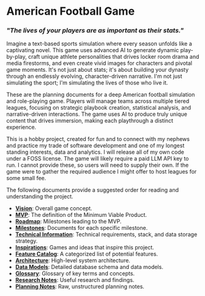 # American Football Game

### *"The lives of your players are as important as their stats."*

Imagine a text-based sports simulation where every season unfolds like a captivating novel. This game uses advanced AI to generate dynamic play-by-play, craft unique athlete personalities that drives locker room drama and media firestorms, and even create vivid images for characters and pivotal game moments. It's not just about stats; it's about building your dynasty through an endlessly evolving, character-driven narrative. I'm not just simulating the sport; I'm simulating the lives of those who live it.

These are the planning documents for a deep American football simulation and role-playing game. Players will manage teams across multiple tiered leagues, focusing on strategic playbook creation, statistical analysis, and narrative-driven interactions. The game uses AI to produce truly unique content that drives immersion, making each playthrough a distinct experience.

This is a hobby project, created for fun and to connect with my nephews and practice my trade of software development and one of my longest standing interests, data and analytics. I will release all of my own code under a FOSS license. The game will likely require a paid LLM API key to run. I cannot provide these, so users will need to supply their own. If the game were to gather the required audience I might offer to host leagues for some small fee.

The following documents provide a suggested order for reading and understanding the project.

- **[Vision](vision.md)**: Overall game concept.
- **[MVP](roadmap/mvp.md)**: The definition of the Minimum Viable Product.
- **[Roadmap](roadmap/roadmap.md)**: Milestones leading to the MVP.
- **[Milestones](roadmap/milestones/)**: Documents for each specific milestone.
- **[Technical Information](technical/technical_info.md)**: Technical requirements, stack, and data storage strategy.
- **[Inspirations](roadmap/inspirations.md)**: Games and ideas that inspire this project.
- **[Feature Catalog](notes/features.md)**: A categorized list of potential features.
- **[Architecture](technical/architecture.md)**: High-level system architecture.
- **[Data Models](technical/data_models.md)**: Detailed database schema and data models.
- **[Glossary](notes/glossary.md)**: Glossary of key terms and concepts.
- **[Research Notes](notes/research_notes.md)**: Useful research and findings.
- **[Planning Notes](notes/planning_notes.md)**: Raw, unstructured planning notes.
